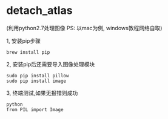 # detach_atlas

(利用python2.7处理图像 PS: 以mac为例, windows教程网络自取)

1, 安装pip步骤

```vim
brew install pip
```

2, 安装pip后还需要导入图像处理模块

```vim
sudo pip install pillow
sudo pip install image
```

3, 终端测试,如果无报错则成功

```vim
python
from PIL import Image
```
